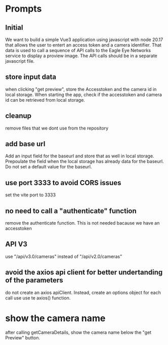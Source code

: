 # Prompts

## Initial 
We want to build a simple Vue3 application using javascript with node 20.17 that allows the user to entert an access token and a camera identifier. That data is used to call a sequence of API calls to the Eagle Eye Networks service to display a proview image. The API calls should be in a separate javascript file. 

## store input data
when clicking "get preview", store the Accesstoken and the camera id in local storage. When starting the app, check if the accesstoken and camera id can be retrieved from local storage.  

## cleanup 
remove files that we dont use from the repository

## add base url
Add an input field for the baseurl and store that as well in local storage. Prepoulate the field when the local storage has already data for the baseurl. Do not set a default value for the baseurl.

## use port 3333 to avoid CORS issues
set the vite port to 3333

## no need to call a "authenticate" function
remove the authenticate function. This is not needed bacause we have an accesstoken

## API V3
use "/api/v3.0/cameras" instead of "/api/v2.0/cameras"

## avoid the axios api client for better undertanding of the parameters
do not create an axios apiClient. Instead, create an options object for each call use use te axios() function.

# show the camera name
after calling getCameraDetails, show the camera name below the "get Preview" button. 
